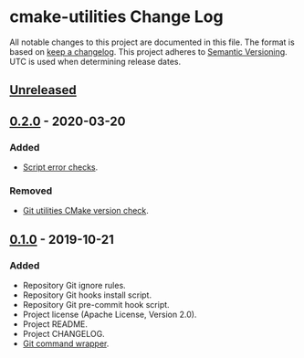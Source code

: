 # cmake-utilities Change Log
All notable changes to this project are documented in this file.
The format is based on [keep a changelog](https://keepachangelog.com/en/1.0.0/).
This project adheres to [Semantic Versioning](https://semver.org/).
UTC is used when determining release dates.

## [Unreleased](https://github.com/apcountryman/cmake-utilities/compare/master...develop)

## [0.2.0](https://github.com/apcountryman/cmake-utilities/compare/0.1.0...0.2.0) - 2020-03-20
### Added
- [Script error checks](https://github.com/apcountryman/cmake-utilities/issues/5).

### Removed
- [Git utilities CMake version check](https://github.com/apcountryman/cmake-utilities/issues/6).

## [0.1.0](https://github.com/apcountryman/cmake-utilities/compare/0.0.0...0.1.0) - 2019-10-21
### Added
- Repository Git ignore rules.
- Repository Git hooks install script.
- Repository Git pre-commit hook script.
- Project license (Apache License, Version 2.0).
- Project README.
- Project CHANGELOG.
- [Git command wrapper](https://github.com/apcountryman/cmake-utilities/issues/1).
